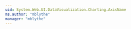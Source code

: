 ```yaml
---
uid: System.Web.UI.DataVisualization.Charting.AxisName
ms.author: "mblythe"
manager: "mblythe"
---
```

